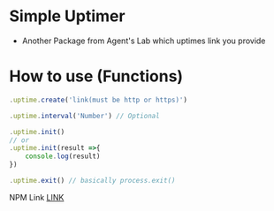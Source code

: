 # Simple Uptimer
- Another Package from Agent's Lab which uptimes link you provide
# How to use (Functions)
```js
.uptime.create('link(must be http or https)')
```
```js
.uptime.interval('Number') // Optional
```
```js
.uptime.init()
// or
.uptime.init(result =>{
    console.log(result)
})
```
```js
.uptime.exit() // basically process.exit()
```
NPM Link
[LINK](https://www.npmjs.com/package/simple-uptimer)
